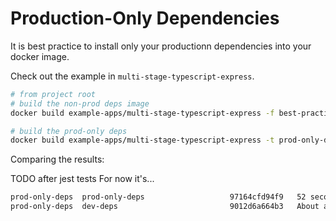 # Production-Only Dependencies

It is best practice to install only your productionn dependencies
into your docker image.

Check out the example in `multi-stage-typescript-express`.

```sh
# from project root
# build the non-prod deps image
docker build example-apps/multi-stage-typescript-express -f best-practices/production-only-dependencies/Dockerfile -t prod-only-deps:dev-deps

# build the prod-only deps
docker build example-apps/multi-stage-typescript-express -t prod-only-deps:prod-only-deps
```

Comparing the results:

TODO after jest tests
For now it's...

```txt
prod-only-deps  prod-only-deps                   97164cfd94f9   52 seconds ago       123MB
prod-only-deps  dev-deps                         9012d6a664b3   About a minute ago   283MB
```
